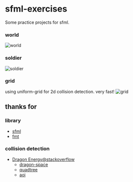 # sfml-exercises
Some practice projects for sfml.


### world
![world](https://github.com/vagra/sfml-exercises/blob/bdc6b3f94abdd12c60051662a7c8c45ad473c3b9/assets/screenshots/world.jpg)

### soldier
![soldier](https://github.com/vagra/sfml-exercises/blob/01c1e09476439e925f157b4e2809a1ed720a4438/assets/screenshots/soldier.jpg)

### grid
using uniform-grid for 2d collision detection. very fast!
![grid](https://github.com/vagra/sfml-exercises/blob/dec61d38eb1daa3ca8034cd7fbaf9af1b38493af/assets/screenshots/grid.png)


## thanks for

### library
- [sfml](https://github.com/SFML/SFML)
- [fmt](https://github.com/fmtlib/fmt)

### collision detection
- [Dragon Energy@stackoverflow](https://stackoverflow.com/questions/41946007)
  - [dragon-space](https://github.com/terrybrash/dragon-space)
  - [quadtree](https://github.com/rangercyh/quadtree)
  - [aoi](https://github.com/Lyra-Game/aoi)

